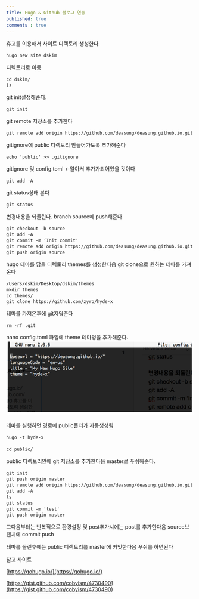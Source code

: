 ```yaml
---
title: Hugo & Github 블로그 연동
published: true
comments : true
---
```



휴고를 이용해서 사이트 디렉토리 생성한다.
```
hugo new site dskim
```

디렉토리로 이동
```
cd dskim/
ls
```


git init설정해준다.
```
git init
```


git remote 저장소를 추가한다
```
git remote add origin https://github.com/deasung/deasung.github.io.git
```


gitignore에 public 디렉토리 안들어가도록 추가해준다 
```
echo 'public' >> .gitignore
```


gitignore 및 config.toml  <-알아서 추가가되어있을 것이다 
```
git add -A
```


git status상태 본다
```
git status
```


변경내용을 되돌린다. branch source에 push해준다
```
git checkout -b source
git add -A
git commit -m ‘Init commit'
git remote add origin https://github.com/deasung/deasung.github.io.git
git push origin source
```


hugo 테마를 담을 디렉토리 themes를 생성한다음 git clone으로 원하는 테마를 가져온다
```
/Users/dskim/Desktop/dskim/themes
mkdir themes
cd themes/
git clone https://github.com/zyro/hyde-x
```


테마를 가져온후에 git지워준다
```
rm -rf .git
```


nano config.toml 파일에 theme 테마명을 추가해준다.
![theme](/assets/imgs/2016/02/03/2016-02-03.png)

테마를 실행하면 경로에 public폴더가 자동생성됨
```
hugo -t hyde-x

cd public/
```


public 디렉토리안에 git 저장소를 추가한다음 master로 푸쉬해준다.

```
git init
git push origin master
git remote add origin https://github.com/deasung/deasung.github.io.git
git add -A
ls
git status
git commit -m 'test'
git push origin master
```


그다음부터는 반복적으로 
환경설정 및 post추가시에는 post를 추가한다음 source브랜치에 commit push 
 
테마를 돌린후에는 public 디렉토리를 master에 커밋한다음 푸쉬를 하면된다

참고 사이트

[https://gohugo.io/](https://gohugo.io/)

[https://gist.github.com/cobyism/4730490](https://gist.github.com/cobyism/4730490)

